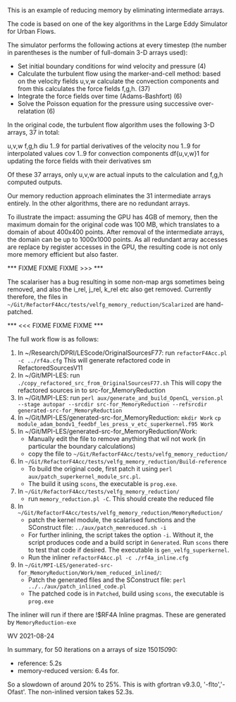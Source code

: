 This is an example of reducing memory by eliminating intermediate arrays.

The code is based on one of the key algorithms in the Large Eddy Simulator for Urban Flows.

The simulator performs the following actions at every timestep (the number in parentheses is the number of full-domain 3-D arrays used):
- Set initial boundary conditions for wind velocity and pressure (4)
- Calculate the turbulent flow using the marker-and-cell method: based on the velocity fields u,v,w calculate the convection components and from this calculates the force fields f,g,h. (37)
- Integrate the force fields over time (Adams-Bashfort) (6)
- Solve the Poisson equation for the pressure using successive over-relatation (6)

In the original code, the turbulent flow algorithm uses the following 3-D arrays, 37 in total:

u,v,w
f,g,h
diu 1..9 for partial derivatives of the velocity
nou 1..9 for interpolated values
cov 1..9 for convection components
df{u,v,w}1 for updating the force fields with their derivatives 
sm 

Of these 37 arrays, only u,v,w are actual inputs to the calculation and f,g,h computed outputs. 

Our memory reduction approach eliminates the 31 intermediate arrays entirely. In the other algorithms, there are no redundant arrays. 

To illustrate the impact: assuming the GPU has 4GB of memory, then the maximum domain  for the original code was 100 MB, which translates to a domain of about 400x400 points.
After removal of the intermediate arrays, the domain can be up to 1000x1000 points.
As all redundant array accesses are replace by register accesses in the GPU, the resulting code is not only more memory efficient but also faster.


*** FIXME FIXME FIXME >>> ***

The scalariser has a bug resulting in some non-map args sometimes being removed, and also the i_rel, j_rel, k_rel etc also get removed.
Currently therefore, the files in `~/Git/RefactorF4Acc/tests/velfg_memory_reduction/Scalarized` are hand-patched.

*** <<< FIXME FIXME FIXME ***

The full work flow is as follows:
1. In ~/Research/DPRI/LEScode/OriginalSourcesF77: run `refactorF4Acc.pl -c ../rf4a.cfg`
    This will generate refactored code in RefactoredSourcesV11
2. In ~/Git/MPI-LES: run `./copy_refactored_src_from_OriginalSourcesF77.sh`
    This will copy the refactored sources in to src-for_MemoryReduction
3. In ~/Git/MPI-LES: run `perl aux/generate_and_build_OpenCL_version.pl --stage autopar --srcdir src-for_MemoryReduction --refsrcdir generated-src-for_MemoryReduction`
4. In ~/Git/MPI-LES/generated-src-for_MemoryReduction:
    `mkdir Work`
    `cp module_adam_bondv1_feedbf_les_press_v_etc_superkernel.f95 Work`
5. In ~/Git/MPI-LES/generated-src-for_MemoryReduction/Work:
    - Manually edit the file to remove anything that wil not work (in particular the boundary calculations)
    - copy the file to `~/Git/RefactorF4Acc/tests/velfg_memory_reduction/`
6. In  `~/Git/RefactorF4Acc/tests/velfg_memory_reduction/Build-reference`
    - To build the original code, first patch it using `perl aux/patch_superkernel_module_src.pl`.
    - The build it using `scons`, the executable is `prog.exe`.
7. In  `~/Git/RefactorF4Acc/tests/velfg_memory_reduction/`
    - run `memory_reduction.pl -C`. This should create the reduced file   
8. In `~/Git/RefactorF4Acc/tests/velfg_memory_reduction/MemoryReduction/`
    - patch the kernel module, the scalarised functions and the SConstruct file:
        `../aux/patch_memreduced.sh -i`
    - For further inlining, the script takes the option `-i`. Without it, the script produces code and a build script in `Generated`. Run `scons` there to test that code if desired. The executable is  `gen_velfg_superkernel`.
    - Run the inliner
    `refactorF4Acc.pl -c ./rf4a_inline.cfg`
9. In `~/Git/MPI-LES/generated-src-for_MemoryReduction/Work/mem_reduced_inlined/`:
    - Patch the generated files and the SConstruct file:
    `perl ../../aux/patch_inlined_code.pl`
    - The patched code is in `Patched`, build using `scons`, the executable is `prog.exe`
    
The inliner will run if there are !$RF4A Inline pragmas. These are generated by `MemoryReduction-exe` 


WV 2021-08-24

In summary, for 50 iterations on a arrays of size 150*150*90:
- reference: 5.2s
- memory-reduced version: 6.4s for. 

So a slowdown of around 20% to 25%. This is with gfortran v9.3.0, '-flto','-Ofast'. The non-inlined version takes 52.3s.

